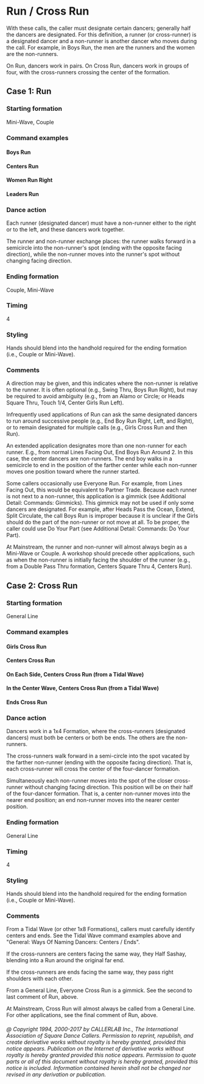 
# Run / Cross Run

With these calls, the caller must designate certain
dancers; generally half the dancers are designated. For this
definition, a runner (or cross-runner) is a designated dancer
and a non-runner is another dancer who moves during the call.
For example, in Boys Run, the men are the runners and the women
are the non-runners.

On Run, dancers work in pairs. On Cross Run, dancers work
in groups of four, with the cross-runners crossing the center of
the formation.

## Case 1: Run

### Starting formation

Mini-Wave, Couple

### Command examples

#### Boys Run
#### Centers Run
#### Women Run Right
#### Leaders Run

### Dance action

 Each runner (designated dancer) must have a non-runner either to the right or to the left,
and these dancers work together.

The runner and non-runner exchange places: the runner walks forward in a semicircle
into the non-runner's spot (ending with the opposite facing direction), while the non-runner
moves into the runner's spot without changing facing direction.

### Ending formation

Couple, Mini-Wave

### Timing

4

### Styling

Hands should blend into the handhold required for the ending formation
(i.e., Couple or Mini-Wave).

### Comments

A direction may be given, and this indicates where the
non-runner is relative to the runner. It is often optional
(e.g., Swing Thru, Boys Run Right), but may be required to
avoid ambiguity (e.g., from an Alamo or Circle; or Heads
Square Thru, Touch 1/4, Center Girls Run Left).

Infrequently used applications of Run can ask the same
designated dancers to run around successive people (e.g., End
Boy Run Right, Left, and Right), or to remain designated for
multiple calls (e.g., Girls Cross Run and then Run).

An extended application designates more than one
non-runner for each runner. E.g., from normal Lines Facing
Out, End Boys Run Around 2. In this case, the center dancers
are non-runners. The end boy walks in a semicircle to end in
the position of the farther center while each non-runner moves
one position toward where the runner started.

Some callers occasionally use Everyone Run. For example,
from Lines Facing Out, this would be equivalent to Partner
Trade. Because each runner is not next to a non-runner, this
application is a gimmick (see Additional Detail: Commands:
Gimmicks). This gimmick may not be used if only some dancers
are designated. For example, after Heads Pass the Ocean,
Extend, Split Circulate, the call Boys Run is improper because
it is unclear if the Girls should do the part of the
non-runner or not move at all. To be proper, the caller could
use Do Your Part (see Additional Detail: Commands: Do Your
Part).

At Mainstream, the runner and non-runner will almost
always begin as a Mini-Wave or Couple. A workshop should
precede other applications, such as when the non-runner is
initially facing the shoulder of the runner (e.g., from a
Double Pass Thru formation, Centers Square Thru 4, Centers
Run).

## Case 2: Cross Run

### Starting formation

General Line

### Command examples

#### Girls Cross Run
#### Centers Cross Run
#### On Each Side, Centers Cross Run (from a Tidal Wave)
#### In the Center Wave, Centers Cross Run (from a Tidal Wave)
#### Ends Cross Run

### Dance action

Dancers work in a 1x4 Formation, where the cross-runners (designated dancers)
must both be centers or both be ends. The others are the non-runners.

The cross-runners walk forward in a semi-circle into the spot vacated by the
farther non-runner (ending with the opposite facing direction). That is, each cross-runner
will cross the center of the four-dancer formation.

Simultaneously each non-runner moves into the spot of the closer cross-runner
without changing facing direction. This position will be on their half of the four-dancer formation.
That is, a center non-runner moves into the nearer end position; an end non-runner moves
into the nearer center position.

### Ending formation

General Line

### Timing

4

### Styling

Hands should blend into the handhold required for the ending formation (i.e., Couple or Mini-Wave).

### Comments
 
From a Tidal Wave (or other 1x8 Formations),
callers must carefully identify centers and ends. See the Tidal Wave command examples above and "General: Ways Of Naming Dancers: Centers / Ends".

If the cross-runners are centers facing the same way, they Half Sashay,
blending into a Run around the original far end.

If the cross-runners are ends facing the same way, they pass right shoulders with each other.

From a General Line, Everyone Cross Run is a gimmick.
See the second to last comment of Run, above.

At Mainstream, Cross Run will almost always be called from a General Line.
For other applications, see the final comment of Run, above.

###### @ Copyright 1994, 2000-2017 by CALLERLAB Inc., The International Association of Square Dance Callers. Permission to reprint, republish, and create derivative works without royalty is hereby granted, provided this notice appears. Publication on the Internet of derivative works without royalty is hereby granted provided this notice appears. Permission to quote parts or all of this document without royalty is hereby granted, provided this notice is included. Information contained herein shall not be changed nor revised in any derivation or publication.
